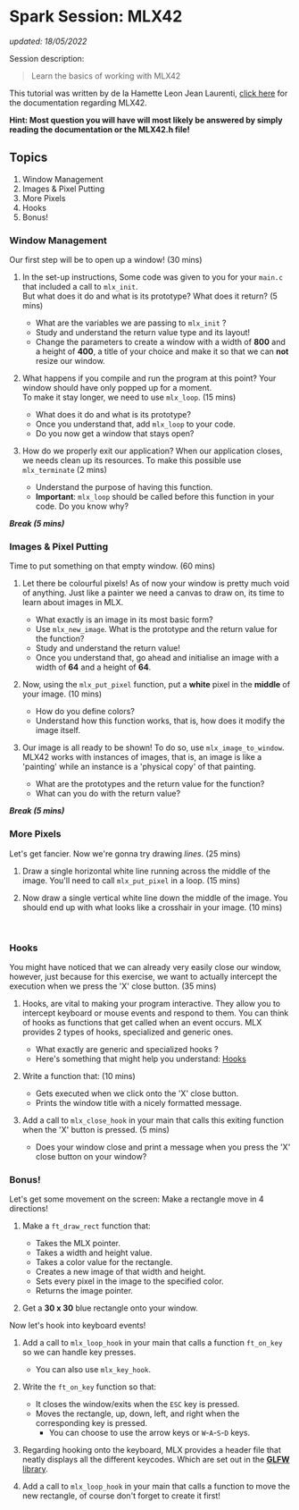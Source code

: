 # Spark Session: MLX42
*updated: 18/05/2022*

Session description:
> Learn the basics of working with MLX42

This tutorial was written by de la Hamette Leon Jean Laurenti, [click here](https://github.com/codam-coding-college/MLX42/wiki) for the documentation regarding MLX42.

**Hint: Most question you will have will most likely be answered by simply reading the documentation or the MLX42.h file!**

## Topics
1. Window Management
2. Images & Pixel Putting
3. More Pixels
4. Hooks
4. Bonus!

### Window Management
Our first step will be to open up a window! (30 mins)

1. In the set-up instructions, Some code was given to you for your `main.c` that included a call to `mlx_init`.  
    But what does it do and what is its prototype? What does it return? (5 mins)
	- What are the variables we are passing to `mlx_init` ?
	- Study and understand the return value type and its layout!
	- Change the parameters to create a window with a width of **800** and a height of **400**, a title of your choice and make it so that we can **not** resize our window.

2. What happens if you compile and run the program at this point? Your window should have only popped up for a moment.  
    To make it stay longer, we need to use `mlx_loop`. (15 mins)
    - What does it do and what is its prototype?
    - Once you understand that, add `mlx_loop` to your code.
    - Do you now get a window that stays open?

3. How do we properly exit our application? When our application closes, we needs clean up its resources.
	To make this possible use `mlx_terminate` (2 mins)
	- Understand the purpose of having this function.
	- **Important**: `mlx_loop` should be called before this function in your code. Do you know why?

***Break (5 mins)***

### Images & Pixel Putting
Time to put something on that empty window. (60 mins)

1. Let there be colourful pixels! As of now your window is pretty much void of anything. Just like a painter we need a canvas to draw on, its time to learn about images in MLX.
	- What exactly is an image in its most basic form?
	- Use `mlx_new_image`. What is the prototype and the return value for the function?
	- Study and understand the return value!
    - Once you understand that, go ahead and initialise an image with a width of **64** and a height of **64**.

2. Now, using the `mlx_put_pixel` function, put a **white** pixel in the **middle** of your image. (10 mins)
	- How do you define colors?
	- Understand how this function works, that is, how does it modify the image itself.

3. Our image is all ready to be shown! To do so, use `mlx_image_to_window`. MLX42 works with instances of images, that is, an image is like a 'painting' while an instance is a 'physical copy' of that painting.
	- What are the prototypes and the return value for the function?
	- What can you do with the return value?

***Break (5 mins)***

### More Pixels
Let's get fancier. Now we're gonna try drawing *lines*. (25 mins)

1. Draw a single horizontal white line running across the middle of the image. You'll need to call `mlx_put_pixel` in a loop. (15 mins)

2. Now draw a single vertical white line down the middle of the image. You should end up with what looks like a crosshair in your image. (10 mins)

&nbsp;  
### Hooks
You might have noticed that we can already very easily close our window, however, just because for this exercise, we want to actually intercept the execution when we press the 'X' close button. (35 mins)

1. Hooks, are vital to making your program interactive. They allow you to intercept keyboard or mouse events and respond to them. You can think of hooks as functions that get called when an event occurs. MLX provides 2 types of hooks, specialized and generic ones.
	- What exactly are generic and specialized hooks ?
	- Here's something that might help you understand: [Hooks](https://github.com/codam-coding-college/MLX42/wiki/Hooks)

2. Write a function that: (10 mins)
	- Gets executed when we click onto the 'X' close button.
    - Prints the window title with a nicely formatted message.

3. Add a call to `mlx_close_hook` in your main that calls this exiting function when the 'X' button is pressed. (5 mins)
    - Does your window close and print a message when you press the 'X' close button on your window?

### Bonus!
Let's get some movement on the screen: Make a rectangle move in 4 directions!

1. Make a `ft_draw_rect` function that:
   - Takes the MLX pointer.
   - Takes a width and height value.
   - Takes a color value for the rectangle.
   - Creates a new image of that width and height.
   - Sets every pixel in the image to the specified color.
   - Returns the image pointer.

2. Get a **30 x 30** blue rectangle onto your window.

Now let's hook into keyboard events!
1. Add a call to `mlx_loop_hook` in your main that calls a function `ft_on_key` so we can handle key presses.
	- You can also use `mlx_key_hook`.

2. Write the `ft_on_key` function so that:
    - It closes the window/exits when the `ESC` key is pressed.
    - Moves the rectangle, up, down, left, and right when the corresponding key is pressed.
        - You can choose to use the arrow keys or `W`-`A`-`S`-`D` keys.

3. Regarding hooking onto the keyboard, MLX provides a header file that neatly displays all the different keycodes. Which are set out
in the [**GLFW** library](https://www.glfw.org/docs/3.3/group__keys.html).

4. Add a call to `mlx_loop_hook` in your main that calls a function to move the new rectangle, of course don't forget to create it first!
